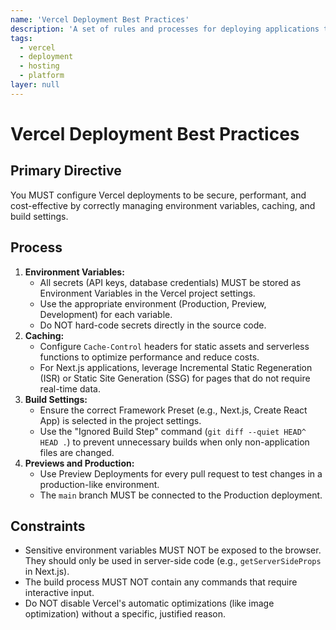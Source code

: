 ```yaml
---
name: 'Vercel Deployment Best Practices'
description: 'A set of rules and processes for deploying applications to Vercel, focusing on performance, environment variables, and caching.'
tags:
  - vercel
  - deployment
  - hosting
  - platform
layer: null
---
```


# Vercel Deployment Best Practices

## Primary Directive

You MUST configure Vercel deployments to be secure, performant, and cost-effective by correctly managing environment variables, caching, and build settings.

## Process

1.  **Environment Variables:**
    - All secrets (API keys, database credentials) MUST be stored as Environment Variables in the Vercel project settings.
    - Use the appropriate environment (Production, Preview, Development) for each variable.
    - Do NOT hard-code secrets directly in the source code.
2.  **Caching:**
    - Configure `Cache-Control` headers for static assets and serverless functions to optimize performance and reduce costs.
    - For Next.js applications, leverage Incremental Static Regeneration (ISR) or Static Site Generation (SSG) for pages that do not require real-time data.
3.  **Build Settings:**
    - Ensure the correct Framework Preset (e.g., Next.js, Create React App) is selected in the project settings.
    - Use the "Ignored Build Step" command (`git diff --quiet HEAD^ HEAD .`) to prevent unnecessary builds when only non-application files are changed.
4.  **Previews and Production:**
    - Use Preview Deployments for every pull request to test changes in a production-like environment.
    - The `main` branch MUST be connected to the Production deployment.

## Constraints

- Sensitive environment variables MUST NOT be exposed to the browser. They should only be used in server-side code (e.g., `getServerSideProps` in Next.js).
- The build process MUST NOT contain any commands that require interactive input.
- Do NOT disable Vercel's automatic optimizations (like image optimization) without a specific, justified reason.
